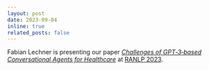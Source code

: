 ```yaml
---
layout: post
date: 2023-09-04
inline: true
related_posts: false
---
```


Fabian Lechner is presenting our paper *[Challenges of GPT‑3‑based Conversational Agents for Healthcare](https://arxiv.org/pdf/2308.14641.pdf)* at [RANLP 2023](http://ranlp.org/ranlp2023/index.php/pr01/).